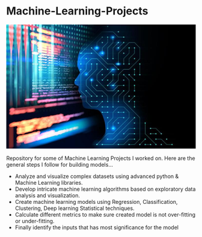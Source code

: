 # Machine-Learning-Projects
![](zmg/ml1.jpg)

Repository for some of Machine Learning Projects I worked on. Here are the general steps I follow for building models...
- Analyze and visualize complex datasets using advanced python & Machine Learning libraries.
- Develop intricate machine learning algorithms based on exploratory data analysis and visualization.
- Create machine learning models using Regression, Classification, Clustering, Deep learning Statistical techniques.
- Calculate different metrics to make sure created model is not over-fitting or under-fitting.
- Finally identify the inputs that has most significance for the model
